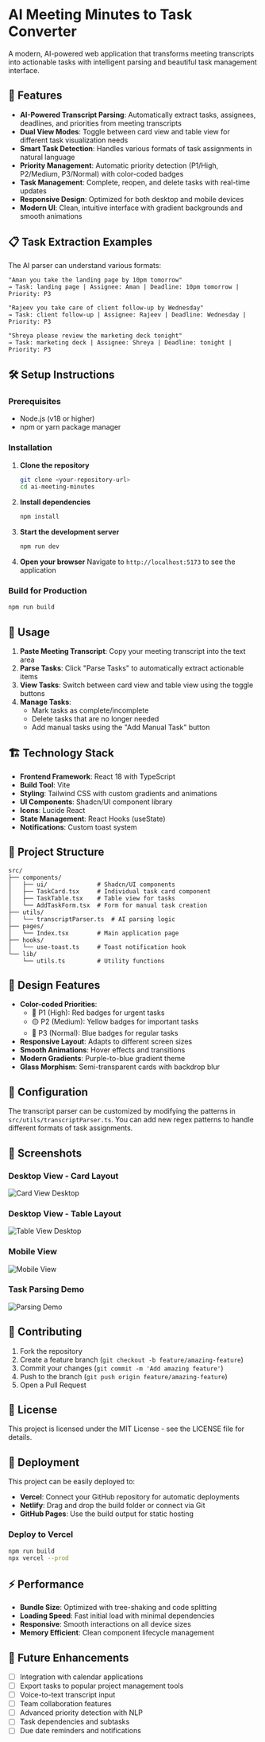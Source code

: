 
# AI Meeting Minutes to Task Converter

A modern, AI-powered web application that transforms meeting transcripts into actionable tasks with intelligent parsing and beautiful task management interface.

## 🚀 Features

- **AI-Powered Transcript Parsing**: Automatically extract tasks, assignees, deadlines, and priorities from meeting transcripts
- **Dual View Modes**: Toggle between card view and table view for different task visualization needs
- **Smart Task Detection**: Handles various formats of task assignments in natural language
- **Priority Management**: Automatic priority detection (P1/High, P2/Medium, P3/Normal) with color-coded badges
- **Task Management**: Complete, reopen, and delete tasks with real-time updates
- **Responsive Design**: Optimized for both desktop and mobile devices
- **Modern UI**: Clean, intuitive interface with gradient backgrounds and smooth animations

## 📋 Task Extraction Examples

The AI parser can understand various formats:

```
"Aman you take the landing page by 10pm tomorrow"
→ Task: landing page | Assignee: Aman | Deadline: 10pm tomorrow | Priority: P3

"Rajeev you take care of client follow-up by Wednesday"
→ Task: client follow-up | Assignee: Rajeev | Deadline: Wednesday | Priority: P3

"Shreya please review the marketing deck tonight"
→ Task: marketing deck | Assignee: Shreya | Deadline: tonight | Priority: P3
```

## 🛠️ Setup Instructions

### Prerequisites

- Node.js (v18 or higher)
- npm or yarn package manager

### Installation

1. **Clone the repository**
   ```bash
   git clone <your-repository-url>
   cd ai-meeting-minutes
   ```

2. **Install dependencies**
   ```bash
   npm install
   ```

3. **Start the development server**
   ```bash
   npm run dev
   ```

4. **Open your browser**
   Navigate to `http://localhost:5173` to see the application

### Build for Production

```bash
npm run build
```

## 🎯 Usage

1. **Paste Meeting Transcript**: Copy your meeting transcript into the text area
2. **Parse Tasks**: Click "Parse Tasks" to automatically extract actionable items
3. **View Tasks**: Switch between card view and table view using the toggle buttons
4. **Manage Tasks**: 
   - Mark tasks as complete/incomplete
   - Delete tasks that are no longer needed
   - Add manual tasks using the "Add Manual Task" button

## 🏗️ Technology Stack

- **Frontend Framework**: React 18 with TypeScript
- **Build Tool**: Vite
- **Styling**: Tailwind CSS with custom gradients and animations
- **UI Components**: Shadcn/UI component library
- **Icons**: Lucide React
- **State Management**: React Hooks (useState)
- **Notifications**: Custom toast system

## 📁 Project Structure

```
src/
├── components/
│   ├── ui/              # Shadcn/UI components
│   ├── TaskCard.tsx     # Individual task card component
│   ├── TaskTable.tsx    # Table view for tasks
│   └── AddTaskForm.tsx  # Form for manual task creation
├── utils/
│   └── transcriptParser.ts  # AI parsing logic
├── pages/
│   └── Index.tsx        # Main application page
├── hooks/
│   └── use-toast.ts     # Toast notification hook
└── lib/
    └── utils.ts         # Utility functions
```

## 🎨 Design Features

- **Color-coded Priorities**: 
  - 🔴 P1 (High): Red badges for urgent tasks
  - 🟡 P2 (Medium): Yellow badges for important tasks  
  - 🔵 P3 (Normal): Blue badges for regular tasks
- **Responsive Layout**: Adapts to different screen sizes
- **Smooth Animations**: Hover effects and transitions
- **Modern Gradients**: Purple-to-blue gradient theme
- **Glass Morphism**: Semi-transparent cards with backdrop blur

## 🔧 Configuration

The transcript parser can be customized by modifying the patterns in `src/utils/transcriptParser.ts`. You can add new regex patterns to handle different formats of task assignments.

## 📱 Screenshots

### Desktop View - Card Layout
![Card View Desktop](screenshots/desktop-cards.png)

### Desktop View - Table Layout  
![Table View Desktop](screenshots/desktop-table.png)

### Mobile View
![Mobile View](screenshots/mobile-view.png)

### Task Parsing Demo
![Parsing Demo](screenshots/parsing-demo.png)

## 🤝 Contributing

1. Fork the repository
2. Create a feature branch (`git checkout -b feature/amazing-feature`)
3. Commit your changes (`git commit -m 'Add amazing feature'`)
4. Push to the branch (`git push origin feature/amazing-feature`)
5. Open a Pull Request

## 📄 License

This project is licensed under the MIT License - see the LICENSE file for details.

## 🚀 Deployment

This project can be easily deployed to:
- **Vercel**: Connect your GitHub repository for automatic deployments
- **Netlify**: Drag and drop the build folder or connect via Git
- **GitHub Pages**: Use the build output for static hosting

### Deploy to Vercel
```bash
npm run build
npx vercel --prod
```

## ⚡ Performance

- **Bundle Size**: Optimized with tree-shaking and code splitting
- **Loading Speed**: Fast initial load with minimal dependencies
- **Responsive**: Smooth interactions on all device sizes
- **Memory Efficient**: Clean component lifecycle management

## 🔮 Future Enhancements

- [ ] Integration with calendar applications
- [ ] Export tasks to popular project management tools
- [ ] Voice-to-text transcript input
- [ ] Team collaboration features
- [ ] Advanced priority detection with NLP
- [ ] Task dependencies and subtasks
- [ ] Due date reminders and notifications
